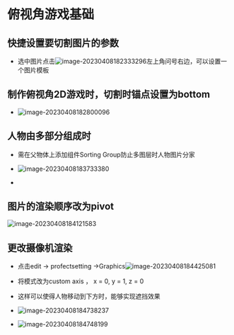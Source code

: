 # 俯视角游戏基础

## **快捷设置要切割图片的参数**

* 选中图片点击![image-20230408182333296](https://raw.githubusercontent.com/pkxzs/PicBed/main/Img/image-20230408182333296.png)左上角问号右边，可以设置一个图片模板

## **制作俯视角2D游戏时，切割时锚点设置为bottom**

* ![image-20230408182800096](https://raw.githubusercontent.com/pkxzs/PicBed/main/Img/image-20230408182800096.png)

## **人物由多部分组成时**

* 需在父物体上添加组件Sorting Group防止多图层时人物图片分家

* ![image-20230408183733380](https://raw.githubusercontent.com/pkxzs/PicBed/main/Img/image-20230408183733380.png)

* 

## **图片的渲染顺序改为pivot**

![image-20230408184121583](https://raw.githubusercontent.com/pkxzs/PicBed/main/Img/image-20230408184121583.png)

## **更改摄像机渲染**

* 点击edit -> profectsetting ->Graphics![image-20230408184425081](https://raw.githubusercontent.com/pkxzs/PicBed/main/Img/image-20230408184425081.png)

* 将模式改为custom axis ， x = 0, y = 1, z = 0

* 这样可以使得人物移动到下方时，能够实现遮挡效果

* ![image-20230408184738237](https://raw.githubusercontent.com/pkxzs/PicBed/main/Img/image-20230408184738237.png)

* ![image-20230408184748199](https://raw.githubusercontent.com/pkxzs/PicBed/main/Img/image-20230408184748199.png)
